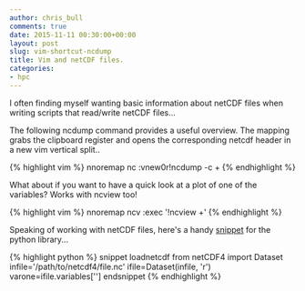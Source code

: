 ```yaml
---
author: chris_bull
comments: true
date: 2015-11-11 00:30:00+00:00
layout: post
slug: vim-shortcut-ncdump
title: Vim and netCDF files.
categories:
- hpc
---
```


I often finding myself wanting basic information about netCDF files when writing scripts that read/write netCDF files... 

The following ncdump command provides a useful overview. The mapping grabs the clipboard register and opens the corresponding netcdf header in a new vim vertical split..

{% highlight vim %}
nnoremap <leader>nc :vnew<Bar>0r!ncdump -c <C-R>+<CR>
{% endhighlight %}

What about if you want to have a quick look at a plot of one of the variables? Works with ncview too!

{% highlight vim %}
nnoremap <leader>ncv :exec '!ncview <C-R>+'<CR>
{% endhighlight %}

Speaking of working with netCDF files, here's a handy [snippet](https://github.com/sirver/ultisnips) for the python library...

{% highlight python %}
snippet loadnetcdf
from netCDF4 import Dataset
infile='/path/to/netcdf4/file.nc'
ifile=Dataset(infile, 'r')
varone=ifile.variables['']
endsnippet
{% endhighlight %}

